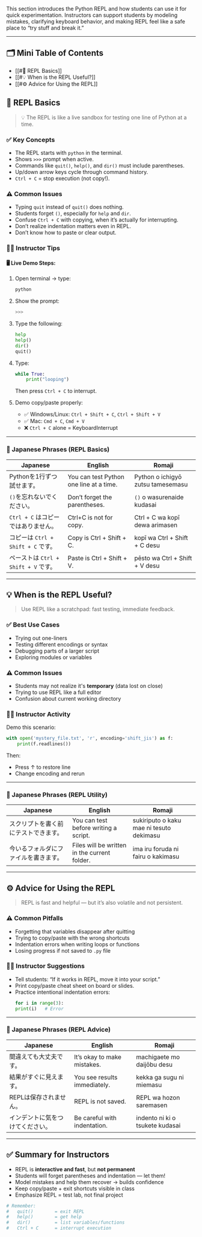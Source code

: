 This section introduces the Python REPL and how students can use it for quick experimentation. Instructors can support students by modeling mistakes, clarifying keyboard behavior, and making REPL feel like a safe place to “try stuff and break it.”

---
## 🗂️ Mini Table of Contents

- [[#🧩 REPL Basics]]
- [[#💡 When is the REPL Useful?]]
- [[#⚙️ Advice for Using the REPL]]

## 🧩 REPL Basics

> 💡 The REPL is like a live sandbox for testing one line of Python at a time.

### ✅ Key Concepts
- The REPL starts with `python` in the terminal.
- Shows `>>>` prompt when active.
- Commands like `quit()`, `help()`, and `dir()` must include parentheses.
- Up/down arrow keys cycle through command history.
- `Ctrl + C` = stop execution (not copy!).

### ⚠️ Common Issues
- Typing `quit` instead of `quit()` does nothing.
- Students forget `()`, especially for `help` and `dir`.
- Confuse `Ctrl + C` with copying, when it’s actually for interrupting.
- Don’t realize indentation matters even in REPL.
- Don’t know how to paste or clear output.

### 🧑‍🏫 Instructor Tips

#### 🖥️ Live Demo Steps:
1. Open terminal → type:
   ```bash
   python
   ```
2. Show the prompt:
   ```python
   >>>
   ```
3. Type the following:
   ```python
   help
   help()
   dir()
   quit()
   ```

4. Type:
   ```python
   while True:
       print("looping")
   ```
   Then press `Ctrl + C` to interrupt.

5. Demo copy/paste properly:
   - ✅ Windows/Linux: `Ctrl + Shift + C`, `Ctrl + Shift + V`
   - ✅ Mac: `Cmd + C`, `Cmd + V`
   - ❌ `Ctrl + C` alone = KeyboardInterrupt

---

### 📣 Japanese Phrases (REPL Basics)
| Japanese                     | English                                 | Romaji                            |
| ---------------------------- | --------------------------------------- | --------------------------------- |
| Pythonを1行ずつ試せます。             | You can test Python one line at a time. | Python o ichigyō zutsu tamesemasu |
| `()`を忘れないでください。              | Don’t forget the parentheses.           | `()` o wasurenaide kudasai        |
| `Ctrl + C` はコピーではありません。      | Ctrl+C is not for copy.                 | Ctrl + C wa kopī dewa arimasen    |
| コピーは `Ctrl + Shift + C` です。  | Copy is Ctrl + Shift + C.               | kopī wa Ctrl + Shift + C desu     |
| ペーストは `Ctrl + Shift + V` です。 | Paste is Ctrl + Shift + V.              | pēsto wa Ctrl + Shift + V desu    |

---

## 💡 When is the REPL Useful?

> Use REPL like a scratchpad: fast testing, immediate feedback.

### ✅ Best Use Cases
- Trying out one-liners
- Testing different encodings or syntax
- Debugging parts of a larger script
- Exploring modules or variables

### ⚠️ Common Issues
- Students may not realize it's **temporary** (data lost on close)
- Trying to use REPL like a full editor
- Confusion about current working directory

### 🧑‍🏫 Instructor Activity
Demo this scenario:
```python
with open('mystery_file.txt', 'r', encoding='shift_jis') as f:
    print(f.readlines())
```
Then:
- Press ↑ to restore line
- Change encoding and rerun

---

### 📣 Japanese Phrases (REPL Utility)
| Japanese | English | Romaji |
|----------|---------|--------|
| スクリプトを書く前にテストできます。 | You can test before writing a script. | sukiriputo o kaku mae ni tesuto dekimasu |
| 今いるフォルダにファイルを書きます。 | Files will be written in the current folder. | ima iru foruda ni fairu o kakimasu |

---

## ⚙️ Advice for Using the REPL

> REPL is fast and helpful — but it’s also volatile and not persistent.

### ⚠️ Common Pitfalls
- Forgetting that variables disappear after quitting
- Trying to copy/paste with the wrong shortcuts
- Indentation errors when writing loops or functions
- Losing progress if not saved to `.py` file

### 🧑‍🏫 Instructor Suggestions
- Tell students: “If it works in REPL, move it into your script.”
- Print copy/paste cheat sheet on board or slides.
- Practice intentional indentation errors:
  ```python
  for i in range(3):
  print(i)   # Error
  ```

---

### 📣 Japanese Phrases (REPL Advice)
| Japanese | English | Romaji |
|----------|---------|--------|
| 間違えても大丈夫です。 | It’s okay to make mistakes. | machigaete mo daijōbu desu |
| 結果がすぐに見えます。 | You see results immediately. | kekka ga sugu ni miemasu |
| REPLは保存されません。 | REPL is not saved. | REPL wa hozon saremasen |
| インデントに気をつけてください。 | Be careful with indentation. | indento ni ki o tsukete kudasai |

---

## ✅ Summary for Instructors

- REPL is **interactive and fast**, but **not permanent**
- Students will forget parentheses and indentation — let them!
- Model mistakes and help them recover → builds confidence
- Keep copy/paste + exit shortcuts visible in class
- Emphasize REPL = test lab, not final project

```python
# Remember:
#   quit()        = exit REPL
#   help()        = get help
#   dir()         = list variables/functions
#   Ctrl + C      = interrupt execution
```